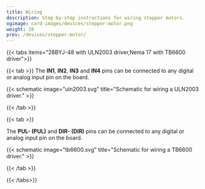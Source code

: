 ```yaml
---
title: Wiring
description: Step-by-step instructions for wiring stepper motors.
ogimage: card-images/devices/stepper-motor.png
weight: 10
prev: /devices/stepper-motor/
---
```


{{< tabs items="28BYJ-48 with ULN2003 driver,Nema 17 with TB6600 driver">}}

{{< tab >}}
The **IN1**, **IN2**, **IN3** and **IN4** pins can be connected to any digital or analog input pin on the board.

{{< schematic image="uln2003.svg" title="Schematic for wiring a ULN2003 driver." >}}

{{< /tab >}}

{{< tab >}}

The **PUL- (PUL)** and **DIR- (DIR)** pins can be connected to any digital or analog input pin on the board.

{{< schematic image="tb6600.svg" title="Schematic for wiring a TB6600 driver." >}}

{{< /tab >}}

{{< /tabs>}}
